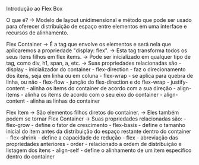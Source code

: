 Introdução ao Flex Box

O que é?
-> Modelo de layout unidimensional e método que pode ser usado para oferecer distribuição de espaço entre elementos
em uma interface e recursos de alinhamento.

Flex Container
-> É a tag que envolve os elementos e será nela que aplicaremos a propriedade "display: flex".
-> Esta tag transforma todos os seus itens filhos em flex items.
-> Pode ser inicializado em qualquer tipo de tag, como div, h1, span, a, etc.
-> Suas propriedades relacionadas são
    - display
        - inicializador do container
    - flex-direction
        - faz o direcionamento dos itens, seja em linha ou em coluna
    - flex-wrap
        - se aplica para quebra de linha, ou não
    - flex-flow
        - junção do flex-direction e do flex-wrap
    - justify-content
        - alinha os items do container de acordo com a sua direção
    - align-items
        - alinha os items de acordo com o seu eixo do container
    - align-content
        - alinha as linhas do container

Flex Item
-> São elementos filhos diretos do container.
-> Eles também podem se tornar Flex Container
-> Suas propriedades relacionadas são:
    - flex-grow
        - define o fator de crescimento
    - flex-basis
        - define o tamanho inicial do item antes da distribuição do espaço restante dentro do container
    - flex-shrink
        - define a capacidade de redução
    - flex
        - abreviação das propriedades anteriores
    - order
        - relacionado a ordem de distribuição e listagem dos itens
    - align-self
        - define o alinhamento de um item específico dentro do container